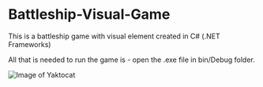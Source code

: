 # Battleship-Visual-Game
This is a battleship game with visual element created in C# (.NET Frameworks)

All that is needed to run the game is - open the .exe file in bin/Debug folder.

![Image of Yaktocat](https://octodex.github.com/images/yaktocat.png)
